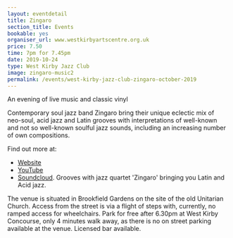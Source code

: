 ```yaml
---
layout: eventdetail
title: Zingaro  
section_title: Events
bookable: yes
organiser_url: www.westkirbyartscentre.org.uk
price: 7.50
time: 7pm for 7.45pm
date: 2019-10-24
type: West Kirby Jazz Club
image: zingaro-music2
permalink: /events/west-kirby-jazz-club-zingaro-october-2019
---
```


An evening of live music and classic vinyl

Contemporary soul jazz band Zingaro bring their unique eclectic mix of neo-soul, acid jazz
and Latin grooves with interpretations of well-known and not so well-known soulful jazz
sounds, including an increasing number of own compositions.

Find out more at:
- [Website](https://zingaromusic.com)
- [YouTube](https://youtube.zingaromusic.com)
- [Soundcloud](https://soundcloud.com/zingaromusicElectric). Grooves with jazz quartet 'Zingaro' bringing you Latin and Acid jazz.

The venue is situated in Brookfield Gardens on the site of the old Unitarian Church. Access from the street is via a flight of steps with, currently, no ramped access for wheelchairs. Park for free after 6.30pm at West Kirby Concourse, only 4 minutes walk away, as there is no on street parking available at the venue. Licensed bar available.
